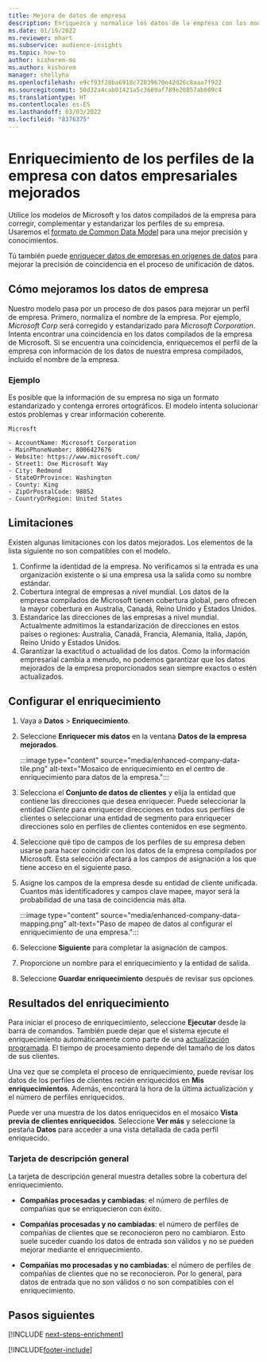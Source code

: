 ```yaml
---
title: Mejora de datos de empresa
description: Enriquezca y normalice los datos de la empresa con los modelos de Microsoft.
ms.date: 01/19/2022
ms.reviewer: mhart
ms.subservice: audience-insights
ms.topic: how-to
author: kishorem-ms
ms.author: kishorem
manager: shellyha
ms.openlocfilehash: e9cf93f28ba6918c72039670e42d26c8aaa7f922
ms.sourcegitcommit: 50d32a4cab01421a5c3689af789e20857ab009c4
ms.translationtype: HT
ms.contentlocale: es-ES
ms.lasthandoff: 03/03/2022
ms.locfileid: "8376375"
---
```

# <a name="enrichment-of-company-profiles-with-enhanced-company-data"></a>Enriquecimiento de los perfiles de la empresa con datos empresariales mejorados

Utilice los modelos de Microsoft y los datos compilados de la empresa para corregir, complementar y estandarizar los perfiles de su empresa. Usaremos el [formato de Common Data Model](/common-data-model/schema/core/applicationcommon/account) para una mejor precisión y conocimientos.

Tú también puede [enriquecer datos de empresas en orígenes de datos](data-sources-enrichment.md) para mejorar la precisión de coincidencia en el proceso de unificación de datos. 

## <a name="how-we-enhance-company-data"></a>Cómo mejoramos los datos de empresa

Nuestro modelo pasa por un proceso de dos pasos para mejorar un perfil de empresa. Primero, normaliza el nombre de la empresa. Por ejemplo, *Microsoft Corp* será corregido y estandarizado para *Microsoft Corporation*. Intenta encontrar una coincidencia en los datos compilados de la empresa de Microsoft. Si se encuentra una coincidencia, enriquecemos el perfil de la empresa con información de los datos de nuestra empresa compilados, incluido el nombre de la empresa.


### <a name="example"></a>Ejemplo

Es posible que la información de su empresa no siga un formato estandarizado y contenga errores ortográficos. El modelo intenta solucionar estos problemas y crear información coherente.

```Input
Microsft
```

```Output
- AccountName: Microsoft Corporation
- MainPhoneNumber: 8006427676
- Website: https://www.microsoft.com/
- Street1: One Microsoft Way
- City: Redmond
- StateOrProvince: Washington
- County: King
- ZipOrPostalCode: 98052
- CountryOrRegion: United States
```

## <a name="limitations"></a>Limitaciones

Existen algunas limitaciones con los datos mejorados. Los elementos de la lista siguiente no son compatibles con el modelo.

1.  Confirme la identidad de la empresa. No verificamos si la entrada es una organización existente o si una empresa usa la salida como su nombre estándar.
2.  Cobertura integral de empresas a nivel mundial. Los datos de la empresa compilados de Microsoft tienen cobertura global, pero ofrecen la mayor cobertura en Australia, Canadá, Reino Unido y Estados Unidos.
3.  Estandarice las direcciones de las empresas a nivel mundial. Actualmente admitimos la estandarización de direcciones en estos países o regiones: Australia, Canadá, Francia, Alemania, Italia, Japón, Reino Unido y Estados Unidos.
4.  Garantizar la exactitud o actualidad de los datos. Como la información empresarial cambia a menudo, no podemos garantizar que los datos mejorados de la empresa proporcionados sean siempre exactos o estén actualizados.

## <a name="configure-the-enrichment"></a>Configurar el enriquecimiento

1. Vaya a **Datos** > **Enriquecimiento**.

1. Seleccione **Enriquecer mis datos** en la ventana **Datos de la empresa mejorados**.

   :::image type="content" source="media/enhanced-company-data-tile.png" alt-text="Mosaico de enriquecimiento en el centro de enriquecimiento para datos de la empresa.":::

1. Selecciona el **Conjunto de datos de clientes** y elija la entidad que contiene las direcciones que desea enriquecer. Puede seleccionar la entidad *Cliente* para enriquecer direcciones en todos sus perfiles de clientes o seleccionar una entidad de segmento para enriquecer direcciones solo en perfiles de clientes contenidos en ese segmento.

1. Seleccione qué tipo de campos de los perfiles de su empresa deben usarse para hacer coincidir con los datos de la empresa compilados por Microsoft. Esta selección afectará a los campos de asignación a los que tiene acceso en el siguiente paso.

1.  Asigne los campos de la empresa desde su entidad de cliente unificada. Cuantos más identificadores y campos clave mapee, mayor será la probabilidad de una tasa de coincidencia más alta.

    :::image type="content" source="media/enhanced-company-data-mapping.png" alt-text="Paso de mapeo de datos al configurar el enriquecimiento de una empresa.":::

1. Seleccione **Siguiente** para completar la asignación de campos.

1. Proporcione un nombre para el enriquecimiento y la entidad de salida.

1. Seleccione **Guardar enriquecimiento** después de revisar sus opciones.

## <a name="enrichment-results"></a>Resultados del enriquecimiento

Para iniciar el proceso de enriquecimiento, seleccione **Ejecutar** desde la barra de comandos. También puede dejar que el sistema ejecute el enriquecimiento automáticamente como parte de una [actualización programada](system.md#schedule-tab). El tiempo de procesamiento depende del tamaño de los datos de sus clientes.

Una vez que se completa el proceso de enriquecimiento, puede revisar los datos de los perfiles de clientes recién enriquecidos en **Mis enriquecimientos**. Además, encontrará la hora de la última actualización y el número de perfiles enriquecidos.

Puede ver una muestra de los datos enriquecidos en el mosaico **Vista previa de clientes enriquecidos**. Seleccione **Ver más** y seleccione la pestaña **Datos** para acceder a una vista detallada de cada perfil enriquecido.

### <a name="overview-card"></a>Tarjeta de descripción general

La tarjeta de descripción general muestra detalles sobre la cobertura del enriquecimiento. 

* **Compañías procesadas y cambiadas**: el número de perfiles de compañías que se enriquecieron con éxito.

* **Compañías procesadas y no cambiadas**: el número de perfiles de compañías de clientes que se reconocieron pero no cambiaron. Esto suele suceder cuando los datos de entrada son válidos y no se pueden mejorar mediante el enriquecimiento.

* **Compañías mo procesadas y no cambiadas**: el número de perfiles de compañías de clientes que no se reconocieron. Por lo general, para datos de entrada que no son válidos o no son compatibles con el enriquecimiento.

## <a name="next-steps"></a>Pasos siguientes

[!INCLUDE [next-steps-enrichment](../includes/next-steps-enrichment.md)]

[!INCLUDE[footer-include](../includes/footer-banner.md)]
